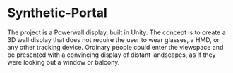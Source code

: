 # Synthetic-Portal

The project is a Powerwall display, built in Unity.
The concept is to create a 3D wall display that does not require the user to wear 
glasses, a HMD, or any other tracking device. Ordinary people could enter 
the viewspace and be presented with a convincing display of distant landscapes, 
as if they were looking out a window or balcony.
